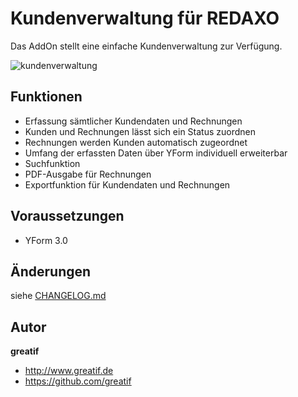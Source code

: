 # Kundenverwaltung für REDAXO
Das AddOn stellt eine einfache Kundenverwaltung zur Verfügung.

![kundenverwaltung](https://user-images.githubusercontent.com/8527203/51386797-05b48500-1b24-11e9-9778-02876eae4e2d.png)

## Funktionen
- Erfassung sämtlicher Kundendaten und Rechnungen
- Kunden und Rechnungen lässt sich ein Status zuordnen
- Rechnungen werden Kunden automatisch zugeordnet
- Umfang der erfassten Daten über YForm individuell erweiterbar
- Suchfunktion
- PDF-Ausgabe für Rechnungen
- Exportfunktion für Kundendaten und Rechnungen

## Voraussetzungen

- YForm 3.0

## Änderungen

siehe [CHANGELOG.md](https://github.com/greatif/kundenverwaltung/blob/master/CHANGELOG.md)

## Autor

**greatif**

* http://www.greatif.de
* https://github.com/greatif
